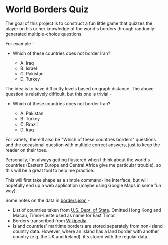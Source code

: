 # World Borders Quiz

The goal of this project is to construct a fun little game that quizzes the player on his or her knowledge of the world's borders through randomly-generated multiple-choice questions.

For example -

* Which of these countries does not border Iran?

    * A. Iraq
    * B. Israel
    * C. Pakistan
    * D. Turkey

The idea is to have difficulty levels based on graph distance. The above question is relatively difficult, but this one is trivial -

* Which of these countries does not border Iran?

    * A. Pakistan
    * B. Turkey
    * C. Brazil
    * D. Iraq

For variety, there'll also be "Which of these countries borders" questions and the occasional question with multiple correct answers, just to keep the reader on their toes.

Personally, I'm always getting flustered when I think about the world's countries (Eastern Europe and Central Africa give me particular trouble), so this will be a great tool to help me practice.

This will first take shape as a simple command-line interface, but will hopefully end up a web application (maybe using Google Maps in some fun way).

Some notes on the data in [borders.json](/borders.json) -

* List of countries taken from [U.S. Dept. of State](https://www.state.gov/misc/list/index.htm). Omitted Hong Kong and Macau, Timor-Leste used as name for East Timor.
* Borders transcribed from [Wikipedia](https://en.wikipedia.org/wiki/List_of_countries_and_territories_by_land_and_maritime_borders).
* Island countries' maritime borders are stored separately from non-island country data. However, where an island has a land border with another country (e.g. the UK and Ireland), it's stored with the regular data.